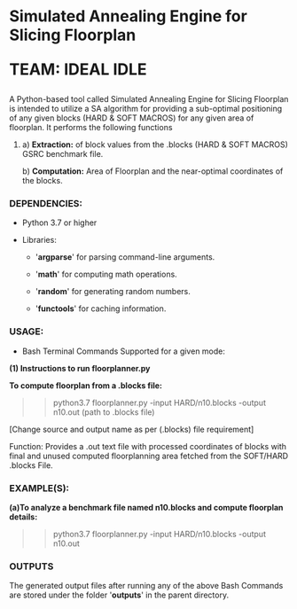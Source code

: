 **<h1>Simulated Annealing Engine for Slicing Floorplan**

**TEAM: IDEAL IDLE</h1>**


A Python-based tool called Simulated Annealing Engine for Slicing Floorplan
is intended to utilize a SA algorithm for providing a sub-optimal positioning
of any given blocks (HARD & SOFT MACROS) for any given area of floorplan.
It performs the following functions

1. a) **Extraction:** of block values from the .blocks (HARD & SOFT MACROS) GSRC benchmark file.

   b) **Computation:** Area of Floorplan and the near-optimal coordinates of the blocks.

	
**<h3>DEPENDENCIES:</h3>**

-   Python 3.7 or higher

-   Libraries:

    -   '**argparse**' for parsing command-line arguments.

    -   '**math**' for computing math operations.
	
	-   '**random**' for generating random numbers.
	
	-   '**functools**' for caching information.

**<h3>USAGE:</h3>**

- Bash Terminal Commands Supported for a given mode:

**(1) Instructions to run floorplanner.py**

**To compute floorplan from a .blocks file:**

>> python3.7 floorplanner.py -input HARD/n10.blocks -output n10.out (path to .blocks file)

[Change source and output name as per (.blocks) file requirement]

Function: Provides a .out text file with processed coordinates of blocks with final and unused
computed floorplanning area fetched from the SOFT/HARD .blocks File.

**<h3>EXAMPLE(S):</h3>**

**(a)To analyze a benchmark file named n10.blocks and compute floorplan details:**

>> python3.7 floorplanner.py -input HARD/n10.blocks -output n10.out

**<h3>OUTPUTS</h3>**

The generated output files after running any of the above Bash Commands are stored under the folder '**outputs**' in the parent directory.
